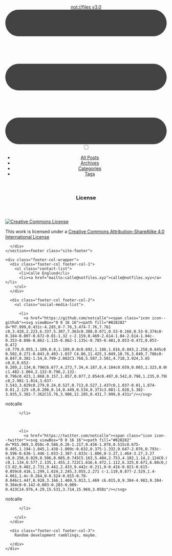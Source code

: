 <!DOCTYPE html>
<html><head>
  <meta charset="utf-8">
  <meta http-equiv="X-UA-Compatible" content="IE=edge">
  <meta name="viewport" content="width=device-width, initial-scale=1">

  <link rel="stylesheet" href="/css/main.css">
  <link rel="alternate" type="application/rss+xml" title="not://files v3.0" href="https://notfiles.xyz/feed.xml">
  <!-- Begin Jekyll SEO tag v2.7.1 -->
<title>License | not://files v3.0</title>
<meta name="generator" content="Jekyll v4.2.0" />
<meta property="og:title" content="License" />
<meta name="author" content="Calle Englund" />
<meta property="og:locale" content="en_US" />
<meta name="description" content="Random development ramblings, maybe." />
<meta property="og:description" content="Random development ramblings, maybe." />
<link rel="canonical" href="https://notfiles.xyz/license.md" />
<meta property="og:url" content="https://notfiles.xyz/license.md" />
<meta property="og:site_name" content="not://files v3.0" />
<meta property="og:type" content="article" />
<meta property="article:published_time" content="2015-11-30T21:33:37+00:00" />
<meta name="twitter:card" content="summary" />
<meta property="twitter:title" content="License" />
<meta name="twitter:site" content="@notcalle" />
<meta name="twitter:creator" content="@notcalle" />
<script type="application/ld+json">
{"@type":"BlogPosting","description":"Random development ramblings, maybe.","headline":"License","dateModified":"2015-11-30T21:33:37+00:00","datePublished":"2015-11-30T21:33:37+00:00","mainEntityOfPage":{"@type":"WebPage","@id":"https://notfiles.xyz/license.md"},"url":"https://notfiles.xyz/license.md","author":{"@type":"Person","name":"Calle Englund"},"@context":"https://schema.org"}</script>
<!-- End Jekyll SEO tag -->
<script id="mathjax-script" src="https://cdn.jsdelivr.net/npm/mathjax@3/es5/tex-chtml.js"></script><script id="mermaid-script" src="https://cdn.jsdelivr.net/npm/mermaid/dist/mermaid.min.js"></script><script type="text/javascript">
    mermaid.initialize({theme:"dark"})
  </script>
  </head>
<body><header class="site-header">
  <div class="wrapper">
    <a class="site-title" href="/">not://files v3.0</a><nav class="site-nav" id="site-navigation" aria-label="Menu">
  <label for="site-menu-toggle" class="menu-icon" aria-label="Menu">
    <svg viewBox="0 0 18 15">
      <path fill="#424242" d="M18,1.484c0,0.82-0.665,1.484-1.484,1.484H1.484C0.665,2.969,0,2.304,0,1.484l0,0C0,0.665,0.665,0,1.484,0 h15.031C17.335,0,18,0.665,18,1.484L18,1.484z"/>
      <path fill="#424242" d="M18,7.516C18,8.335,17.335,9,16.516,9H1.484C0.665,9,0,8.335,0,7.516l0,0c0-0.82,0.665-1.484,1.484-1.484 h15.031C17.335,6.031,18,6.696,18,7.516L18,7.516z"/>
      <path fill="#424242" d="M18,13.516C18,14.335,17.335,15,16.516,15H1.484C0.665,15,0,14.335,0,13.516l0,0 c0-0.82,0.665-1.484,1.484-1.484h15.031C17.335,12.031,18,12.696,18,13.516L18,13.516z"/>
    </svg>
  </label>
  <input id="site-menu-toggle" class="menu-toggle" type="checkbox"/><ul id="site-menu" class="menu">
    <li class="menu-item">
      <a class="page-link" href="/posts/">
          All Posts
        </a></li>
    <li class="menu-item">
      <a class="page-link" href="/archive/">
          Archives
        </a></li>
    <li class="menu-item">
      <a class="page-link" href="/category/">
          Categories
        </a></li>
    <li class="menu-item">
      <a class="page-link" href="/tag/">
          Tags
        </a></li>
</ul>
</nav>
</div>
</header>
<section class="page-content">
      <div class="wrapper">
        <article class="post">

  <header class="post-header">
    <h1 class="post-title">License</h1>
  </header>

  <section class="post-content">
    <p><a href="http://creativecommons.org/licenses/by-sa/4.0/"><img src="https://i.creativecommons.org/l/by-sa/4.0/88x31.png" alt="Creative Commons License" /></a></p>

<p>This work is licensed under a <a href="http://creativecommons.org/licenses/by-sa/4.0/">Creative Commons Attribution-ShareAlike 4.0 International License</a></p>

  </section>

</article>

      </div>
    </section><footer class="site-footer">

  <div class="wrapper">

    <div class="footer-col-wrapper">
      <div class="footer-col footer-col-1">
        <ul class="contact-list">
          <li>Calle Englund</li>
          <li><a href="mailto:calle@notfiles.xyz">calle@notfiles.xyz</a></li>
        </ul>
      </div>

      <div class="footer-col footer-col-2">
        <ul class="social-media-list">
          
          <li>
            <a href="https://github.com/notcalle"><span class="icon icon--github"><svg viewBox="0 0 16 16"><path fill="#828282" d="M7.999,0.431c-4.285,0-7.76,3.474-7.76,7.761 c0,3.428,2.223,6.337,5.307,7.363c0.388,0.071,0.53-0.168,0.53-0.374c0-0.184-0.007-0.672-0.01-1.32 c-2.159,0.469-2.614-1.04-2.614-1.04c-0.353-0.896-0.862-1.135-0.862-1.135c-0.705-0.481,0.053-0.472,0.053-0.472 c0.779,0.055,1.189,0.8,1.189,0.8c0.692,1.186,1.816,0.843,2.258,0.645c0.071-0.502,0.271-0.843,0.493-1.037 C4.86,11.425,3.049,10.76,3.049,7.786c0-0.847,0.302-1.54,0.799-2.082C3.768,5.507,3.501,4.718,3.924,3.65 c0,0,0.652-0.209,2.134,0.796C6.677,4.273,7.34,4.187,8,4.184c0.659,0.003,1.323,0.089,1.943,0.261 c1.482-1.004,2.132-0.796,2.132-0.796c0.423,1.068,0.157,1.857,0.077,2.054c0.497,0.542,0.798,1.235,0.798,2.082 c0,2.981-1.814,3.637-3.543,3.829c0.279,0.24,0.527,0.713,0.527,1.437c0,1.037-0.01,1.874-0.01,2.129 c0,0.208,0.14,0.449,0.534,0.373c3.081-1.028,5.302-3.935,5.302-7.362C15.76,3.906,12.285,0.431,7.999,0.431z"/></svg>
</span><span class="username">notcalle</span></a>

          </li>
          

          
          <li>
            <a href="https://twitter.com/notcalle"><span class="icon icon--twitter"><svg viewBox="0 0 16 16"><path fill="#828282" d="M15.969,3.058c-0.586,0.26-1.217,0.436-1.878,0.515c0.675-0.405,1.194-1.045,1.438-1.809c-0.632,0.375-1.332,0.647-2.076,0.793c-0.596-0.636-1.446-1.033-2.387-1.033c-1.806,0-3.27,1.464-3.27,3.27 c0,0.256,0.029,0.506,0.085,0.745C5.163,5.404,2.753,4.102,1.14,2.124C0.859,2.607,0.698,3.168,0.698,3.767 c0,1.134,0.577,2.135,1.455,2.722C1.616,6.472,1.112,6.325,0.671,6.08c0,0.014,0,0.027,0,0.041c0,1.584,1.127,2.906,2.623,3.206 C3.02,9.402,2.731,9.442,2.433,9.442c-0.211,0-0.416-0.021-0.615-0.059c0.416,1.299,1.624,2.245,3.055,2.271 c-1.119,0.877-2.529,1.4-4.061,1.4c-0.264,0-0.524-0.015-0.78-0.046c1.447,0.928,3.166,1.469,5.013,1.469 c6.015,0,9.304-4.983,9.304-9.304c0-0.142-0.003-0.283-0.009-0.423C14.976,4.29,15.531,3.714,15.969,3.058z"/></svg>
</span><span class="username">notcalle</span></a>

          </li>
          
        </ul>
      </div>

      <div class="footer-col footer-col-3">
        Random development ramblings, maybe.

      </div>
    </div>

  </div>

</footer>
</body>
</html>
